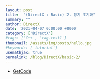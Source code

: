 ```yaml
---
layout: post
title:  "(DirectX : Basic) 2. 장치 초기화"
summary: ""
author: DirectX
date: '2021-04-07 0:00:00 +0000'
category: ['DirectX']
#tags: ['C++', 'tag-test1']
thumbnail: /assets/img/posts/hello.jpg
#keywords: ['tutorial']
usemathjax: true
permalink: /blog/DirectX/basic-2/
---
```


* [GetCode](https://github.com/EasyCoding-7/DirectX-Basic/tree/master/2)

